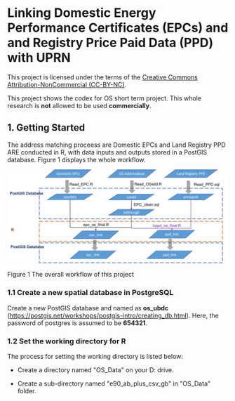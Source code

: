 # Linking  Domestic Energy Performance Certificates (EPCs) and and Registry Price Paid Data (PPD) with UPRN


This project is licensed under the terms of the [Creative Commons Attribution-NonCommercial (CC-BY-NC)](https://creativecommons.org/licenses/by-nc/4.0/). 

This project shows the codex for OS short term project. This whole research is **not** allowed to be used  **commercially**. 

## 1. Getting Started

The address matching proceess are Domestic EPCs and Land Registry PPD ARE conducted in R, with data inputs and outputs stored in a PostGIS database. Figure 1 displays the whole workflow.



![](pic/f1.png)

Figure 1  The overall workflow of this project

### 1.1 Create a new spatial database in PostgreSQL
Create a new PostGIS database and named as **os_ubdc** (https://postgis.net/workshops/postgis-intro/creating_db.html). Here, the password of postgres is assumed to be **654321**.
### 1.2 Set the working directory for R
The process for setting the working directory is listed below:
- Create a directory named "OS_Data" on your D: drive.

- Create a sub-directory named "e90_ab_plus_csv_gb" in "OS_Data" folder.  

